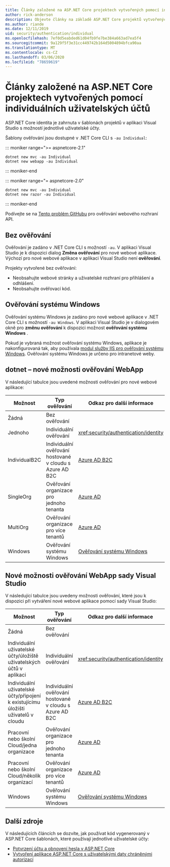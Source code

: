 ```yaml
---
title: Články založené na ASP.NET Core projektech vytvořených pomocí individuálních uživatelských účtů
author: rick-anderson
description: Objevte články na základě ASP.NET Core projektů vytvořených pomocí individuálních uživatelských účtů.
ms.author: riande
ms.date: 12/11/2019
uid: security/authentication/individual
ms.openlocfilehash: 7ef0d5eabded61d04fb9fe7be384a663ad7ea5f4
ms.sourcegitcommit: 9a129f5f3e31cc449742b164d5004894bfca90aa
ms.translationtype: MT
ms.contentlocale: cs-CZ
ms.lasthandoff: 03/06/2020
ms.locfileid: "78659619"
---
```

# <a name="articles-based-on-aspnet-core-projects-created-with-individual-user-accounts"></a>Články založené na ASP.NET Core projektech vytvořených pomocí individuálních uživatelských účtů

ASP.NET Core identita je zahrnuta v šablonách projektů v aplikaci Visual Studio s možností jednotlivé uživatelské účty.

Šablony ověřování jsou dostupné v .NET Core CLI s `-au Individual`:

::: moniker range=">= aspnetcore-2.1"

```dotnetcli
dotnet new mvc -au Individual
dotnet new webapp -au Individual
```

::: moniker-end

::: moniker range="= aspnetcore-2.0"

```dotnetcli
dotnet new mvc -au Individual
dotnet new razor -au Individual
```

::: moniker-end

Podívejte se na [Tento problém GitHubu](https://github.com/dotnet/AspNetCore/issues/5833) pro ověřování webového rozhraní API.

<a name="no"></a>

## <a name="no-authentication"></a>Bez ověřování

Ověřování je zadáno v .NET Core CLI s možností `-au`. V aplikaci Visual Studio je k dispozici dialog **Změna ověřování** pro nové webové aplikace. Výchozí pro nové webové aplikace v aplikaci Visual Studio není **ověřování**.

Projekty vytvořené bez ověřování:

* Neobsahujte webové stránky a uživatelské rozhraní pro přihlášení a odhlášení.
* Neobsahujte ověřovací kód.

<a name="win"></a>

## <a name="windows-authentication"></a>Ověřování systému Windows

Ověřování systému Windows je zadáno pro nové webové aplikace v .NET Core CLI s možností `-au Windows`. V aplikaci Visual Studio je v dialogovém okně pro **změnu ověřování** k dispozici možnost **ověřování systému Windows** .

Pokud je vybraná možnost ověřování systému Windows, aplikace je nakonfigurovaná tak, aby používala [modul služby IIS pro ověřování systému Windows](xref:host-and-deploy/iis/modules). Ověřování systému Windows je určeno pro intranetové weby.

## <a name="dotnet-new-webapp-authentication-options"></a>dotnet – nové možnosti ověřování WebApp

V následující tabulce jsou uvedené možnosti ověřování pro nové webové aplikace:

| Možnost | Typ ověřování | Odkaz pro další informace |
 | ----------------- | ------------ | ---------- |
| Žádná            |  Bez ověřování | | 
| Jednoho      |  Individuální ověřování | <xref:security/authentication/identity>
| IndividualB2C   |  Individuální ověřování hostované v cloudu s Azure AD B2C | [Azure AD B2C](/azure/active-directory-b2c/) |
| SingleOrg       |  Ověřování organizace pro jednoho tenanta | [Azure AD](/azure/active-directory/develop/quickstart-v2-aspnet-core-webapp) |
| MultiOrg        |  Ověřování organizace pro více tenantů | [Azure AD](/azure/active-directory/develop/quickstart-v2-aspnet-core-webapp) |
| Windows         |  Ověřování systému Windows | [Ověřování systému Windows](xref:security/authentication/windowsauth)

## <a name="visual-studio-new-webapp-authentication-options"></a>Nové možnosti ověřování WebApp sady Visual Studio

V následující tabulce jsou uvedeny možnosti ověřování, které jsou k dispozici při vytváření nové webové aplikace pomocí sady Visual Studio:

| Možnost | Typ ověřování | Odkaz pro další informace |
 | ----------------- | ------------ | ---------- |
| Žádná            |  Bez ověřování | | 
| Individuální uživatelské účty/úložiště uživatelských účtů v aplikaci |  Individuální ověřování | <xref:security/authentication/identity> |
| Individuální uživatelské účty/připojení k existujícímu úložišti uživatelů v cloudu |  Individuální ověřování hostované v cloudu s Azure AD B2C | [Azure AD B2C](/azure/active-directory-b2c/) |
| Pracovní nebo školní Cloud/jedna organizace  |  Ověřování organizace pro jednoho tenanta | [Azure AD](/azure/active-directory/develop/quickstart-v2-aspnet-core-webapp) |
| Pracovní nebo školní Cloud/několik organizací |  Ověřování organizace pro více tenantů | [Azure AD](/azure/active-directory/develop/quickstart-v2-aspnet-core-webapp) |
| Windows         |  Ověřování systému Windows | [Ověřování systému Windows](xref:security/authentication/windowsauth)

## <a name="additional-resources"></a>Další zdroje

V následujících článcích se dozvíte, jak používat kód vygenerovaný v ASP.NET Core šablonách, které používají jednotlivé uživatelské účty:

* [Potvrzení účtu a obnovení hesla v ASP.NET Core](xref:security/authentication/accconfirm)
* [Vytvoření aplikace ASP.NET Core s uživatelskými daty chráněnými autorizací](xref:security/authorization/secure-data)
